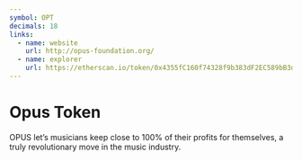 ```yaml
---
symbol: OPT
decimals: 18
links:
  - name: website
    url: http://opus-foundation.org/
  - name: explorer
    url: https://etherscan.io/token/0x4355fC160f74328f9b383dF2EC589bB3dFd82Ba0
---
```


# Opus Token

OPUS let’s musicians keep close to 100% of their profits for themselves, a truly revolutionary move in the music industry.
